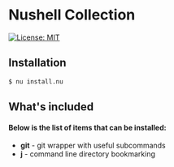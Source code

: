 # Nushell Collection
[![License: MIT][license-image]][license-url]
## Installation
```sh
$ nu install.nu
```
## What's included
#### Below is the list of items that can be installed:
  - **git** - git wrapper with useful subcommands
  - **j** - command line directory bookmarking

[license-image]: https://img.shields.io/badge/License-MIT-blue.svg
[license-url]: https://opensource.org/licenses/MIT
